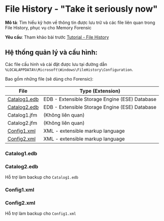 # File History - "Take it seriously now"

**Mô tả**: Tìm hiểu kỹ hơn về thông tin được lưu trữ và các file liên quan trong File History, phục vụ cho Memory Forensic

**Yêu cầu**: Tham khảo bài trước [Tutorial - File History](Fundamental-FileHistory-Window.md)

## Hệ thống quản lý và cấu hình:

Các file cấu hình và cài đặt được lưu tại đường dẫn `%LOCALAPPDATA%\Microsoft\Windows\FileHistory\Configuration`.


  
Bao gồm những file (sẽ dùng cho Forensic):
  
| File | Type (Extension) |
| ---- | ---------------- |
| [Catalog1.edb](#catalog1edb) | EDB - Extensible Storage Engine (ESE) Database |
| [Catalog2.edb](#catalog2edb)| EDB - Extensible Storage Engine (ESE) Database |
| Catalog1.jfm | (Không liên quan) |
| Catalog2.jfm | (Không liên quan) |
| [Config1.xml](#config1xml) | XML - extensible markup language |
| [Config2.xml](#config2xml) | XML - extensible markup language |



### Catalog1.edb

### Catalog2.edb

Hỗ trợ làm backup cho `Catalog1.edb`

### Config1.xml

### Config2.xml


Hỗ trợ làm backup cho `Config1.xml`

